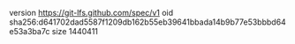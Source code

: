 version https://git-lfs.github.com/spec/v1
oid sha256:d641702dad5587f1209db162b55eb39641bbada14b9b77e53bbbd64e53a3ba7c
size 1440411
